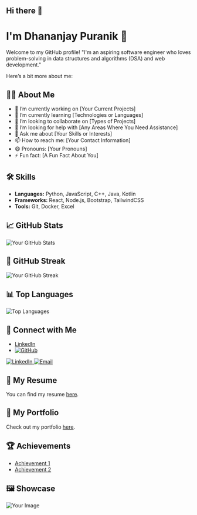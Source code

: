 ## Hi there 👋

# I'm Dhananjay Puranik 👋

Welcome to my GitHub profile! "I'm an aspiring software engineer who loves problem-solving in data structures and algorithms (DSA) and web development."

 Here’s a bit more about me:

## 👨‍💻 About Me

- 🔭 I’m currently working on [Your Current Projects]
- 🌱 I’m currently learning [Technologies or Languages]
- 👯 I’m looking to collaborate on [Types of Projects]
- 🤔 I’m looking for help with [Any Areas Where You Need Assistance]
- 💬 Ask me about [Your Skills or Interests]
- 📫 How to reach me: [Your Contact Information]
- 😄 Pronouns: [Your Pronouns]
- ⚡ Fun fact: [A Fun Fact About You]

## 🛠️ Skills

- **Languages:** Python, JavaScript, C++, Java, Kotlin
- **Frameworks:** React, Node.js, Bootstrap, TailwindCSS
- **Tools:** Git, Docker, Excel

## 📈 GitHub Stats

![Your GitHub Stats](https://github-readme-stats.vercel.app/api?username=dhananjayp8&show_icons=true&count_private=true&hide_title=true&hide=prs&theme=radical)

## 🌟 GitHub Streak

![Your GitHub Streak](https://github-readme-streak-stats.herokuapp.com/?user=dhananjayp8&theme=radical)

## 📊 Top Languages

![Top Languages](https://github-readme-stats.vercel.app/api/top-langs/?username=dhananjayp8&theme=radical)

## 🔗 Connect with Me

- [LinkedIn](https://www.linkedin.com/in/dhananjaypuranik05/)
- <a href="https://github.com/yourusername">
  <img src="https://img.shields.io/badge/GitHub-181717?style=for-the-badge&logo=github" alt="GitHub">
</a>
<a href="https://linkedin.com/in/yourprofile">
  <img src="https://img.shields.io/badge/LinkedIn-0A66C2?style=for-the-badge&logo=linkedin" alt="LinkedIn">
</a>
<a href="mailto:youremail@example.com">
  <img src="https://img.shields.io/badge/Email-D14836?style=for-the-badge&logo=gmail&logoColor=white" alt="Email">
</a>


## 📄 My Resume

You can find my resume [here](https://yourwebsite.com/resume.pdf).

## 🎨 My Portfolio

Check out my portfolio [here](https://react-portfolio-five-swart.vercel.app/).

## 🏆 Achievements

- [Achievement 1](https://link-to-achievement)
- [Achievement 2](https://link-to-achievement)

## 🖼️ Showcase

![Your Image](https://via.placeholder.com/300x200.png?text=Your+Showcase+Image)

<!-- If you have more sections or want to add more images, links, or any other content, feel free to modify this template. -->



